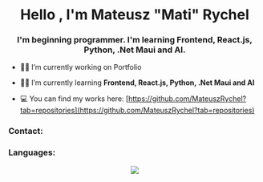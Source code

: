 <h1 align="center">Hello , I'm Mateusz "Mati" Rychel</h1>
<h3 align="center">I'm beginning programmer. I'm learning Frontend, React.js, Python, .Net Maui and AI.</h3>

- 🧑‍💻 I’m currently working on Portfolio

- 👨‍🎓 I’m currently learning **Frontend, React.js, Python, .Net Maui and AI**
 
- 💻 You can find my works here: [https://github.com/MateuszRychel?tab=repositories](https://github.com/MateuszRychel?tab=repositories)

<h3 align="left">Contact:</h3>
<p align="left">
</p>

<h3 align="left">Languages:</h3>
<p align="center">
  <a href="https://skillicons.dev">
    <img src="https://skillicons.dev/icons?i=html,css,bootstrap,js,react,py,cs" />
  </a>
</p>
